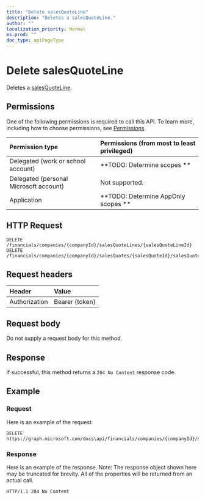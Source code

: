 ```yaml
---
title: "Delete salesQuoteLine"
description: "Deletes a salesQuoteLine."
author: ""
localization_priority: Normal
ms.prod: ""
doc_type: apiPageType
---
```


# Delete salesQuoteLine

Deletes a [salesQuoteLine](../resources/salesquoteline.md).

## Permissions
One of the following permissions is required to call this API. To learn more, including how to choose permissions, see [Permissions](/concepts/permissions-reference.md).

|Permission type|Permissions (from most to least privileged)|
|:---|:---|
|Delegated (work or school account)|**TODO: Determine scopes **|
|Delegated (personal Microsoft account)|Not supported.|
|Application|**TODO: Determine AppOnly scopes **|

## HTTP Request
<!-- {
  "blockType": "ignored"
}
-->
``` http
DELETE /financials/companies/{companyId}/salesQuoteLines/{salesQuoteLineId}
DELETE /financials/companies/{companyId}/salesQuotes/{salesQuoteId}/salesQuoteLines/{salesQuoteLineId}
```

## Request headers
|Header|Value|
|:---|:---|
|Authorization|Bearer {token}|

## Request body
Do not supply a request body for this method.

## Response
If successful, this method returns a `204 No Content` response code.

## Example

### Request
Here is an example of the request.
<!-- {
  "blockType": "request",
  "name": "delete_salesquoteline"
}
-->
``` http
DELETE https://graph.microsoft.com/docs\api/financials/companies/{companyId}/salesQuoteLines/{salesQuoteLineId}
```

### Response
Here is an example of the response. Note: The response object shown here may be truncated for brevity. All of the properties will be returned from an actual call.
<!-- {
  "blockType": "response",
  "truncated": true
}
-->
``` http
HTTP/1.1 204 No Content
```

